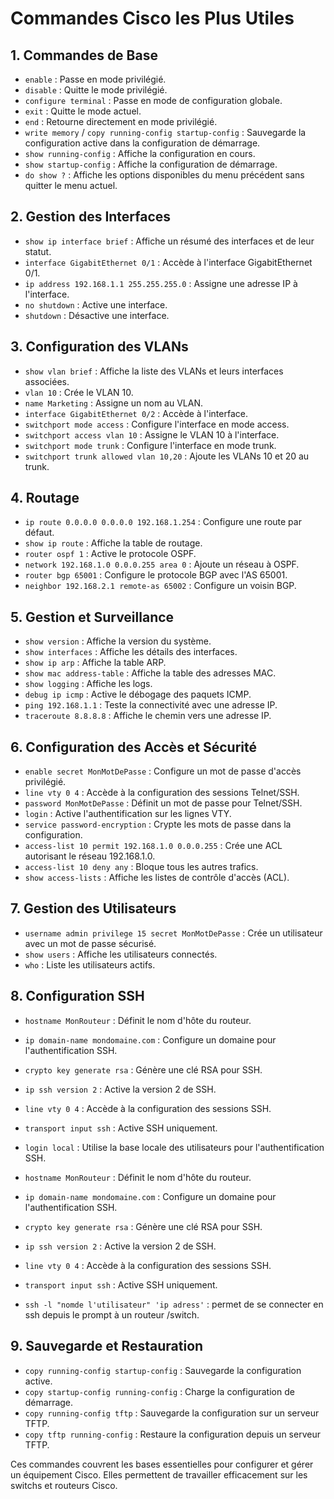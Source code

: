 # Commandes Cisco les Plus Utiles

## 1. Commandes de Base

- `enable` : Passe en mode privilégié.
- `disable` : Quitte le mode privilégié.
- `configure terminal` : Passe en mode de configuration globale.
- `exit` : Quitte le mode actuel.
- `end` : Retourne directement en mode privilégié.
- `write memory` / `copy running-config startup-config` : Sauvegarde la configuration active dans la configuration de démarrage.
- `show running-config` : Affiche la configuration en cours.
- `show startup-config` : Affiche la configuration de démarrage.
- `do show ?` : Affiche les options disponibles du menu précédent sans quitter le menu actuel.

## 2. Gestion des Interfaces

- `show ip interface brief` : Affiche un résumé des interfaces et de leur statut.
- `interface GigabitEthernet 0/1` : Accède à l'interface GigabitEthernet 0/1.
- `ip address 192.168.1.1 255.255.255.0` : Assigne une adresse IP à l'interface.
- `no shutdown` : Active une interface.
- `shutdown` : Désactive une interface.

## 3. Configuration des VLANs

- `show vlan brief` : Affiche la liste des VLANs et leurs interfaces associées.
- `vlan 10` : Crée le VLAN 10.
- `name Marketing` : Assigne un nom au VLAN.
- `interface GigabitEthernet 0/2` : Accède à l'interface.
- `switchport mode access` : Configure l'interface en mode access.
- `switchport access vlan 10` : Assigne le VLAN 10 à l'interface.
- `switchport mode trunk` : Configure l'interface en mode trunk.
- `switchport trunk allowed vlan 10,20` : Ajoute les VLANs 10 et 20 au trunk.

## 4. Routage

- `ip route 0.0.0.0 0.0.0.0 192.168.1.254` : Configure une route par défaut.
- `show ip route` : Affiche la table de routage.
- `router ospf 1` : Active le protocole OSPF.
- `network 192.168.1.0 0.0.0.255 area 0` : Ajoute un réseau à OSPF.
- `router bgp 65001` : Configure le protocole BGP avec l'AS 65001.
- `neighbor 192.168.2.1 remote-as 65002` : Configure un voisin BGP.

## 5. Gestion et Surveillance

- `show version` : Affiche la version du système.
- `show interfaces` : Affiche les détails des interfaces.
- `show ip arp` : Affiche la table ARP.
- `show mac address-table` : Affiche la table des adresses MAC.
- `show logging` : Affiche les logs.
- `debug ip icmp` : Active le débogage des paquets ICMP.
- `ping 192.168.1.1` : Teste la connectivité avec une adresse IP.
- `traceroute 8.8.8.8` : Affiche le chemin vers une adresse IP.

## 6. Configuration des Accès et Sécurité

- `enable secret MonMotDePasse` : Configure un mot de passe d'accès privilégié.
- `line vty 0 4` : Accède à la configuration des sessions Telnet/SSH.
- `password MonMotDePasse` : Définit un mot de passe pour Telnet/SSH.
- `login` : Active l'authentification sur les lignes VTY.
- `service password-encryption` : Crypte les mots de passe dans la configuration.
- `access-list 10 permit 192.168.1.0 0.0.0.255` : Crée une ACL autorisant le réseau 192.168.1.0.
- `access-list 10 deny any` : Bloque tous les autres trafics.
- `show access-lists` : Affiche les listes de contrôle d'accès (ACL).

## 7. Gestion des Utilisateurs

- `username admin privilege 15 secret MonMotDePasse` : Crée un utilisateur avec un mot de passe sécurisé.
- `show users` : Affiche les utilisateurs connectés.
- `who` : Liste les utilisateurs actifs.

## 8. Configuration SSH

- `hostname MonRouteur` : Définit le nom d'hôte du routeur.
- `ip domain-name mondomaine.com` : Configure un domaine pour l'authentification SSH.
- `crypto key generate rsa` : Génère une clé RSA pour SSH.
- `ip ssh version 2` : Active la version 2 de SSH.
- `line vty 0 4` : Accède à la configuration des sessions SSH.
- `transport input ssh` : Active SSH uniquement.
- `login local` : Utilise la base locale des utilisateurs pour l'authentification SSH.

- `hostname MonRouteur` : Définit le nom d'hôte du routeur.
- `ip domain-name mondomaine.com` : Configure un domaine pour l'authentification SSH.
- `crypto key generate rsa` : Génère une clé RSA pour SSH.
- `ip ssh version 2` : Active la version 2 de SSH.
- `line vty 0 4` : Accède à la configuration des sessions SSH.
- `transport input ssh` : Active SSH uniquement.
- `ssh -l "nomde l'utilisateur" 'ip adress'` : permet de se connecter en ssh depuis le prompt à un routeur /switch.

## 9. Sauvegarde et Restauration

- `copy running-config startup-config` : Sauvegarde la configuration active.
- `copy startup-config running-config` : Charge la configuration de démarrage.
- `copy running-config tftp` : Sauvegarde la configuration sur un serveur TFTP.
- `copy tftp running-config` : Restaure la configuration depuis un serveur TFTP.

Ces commandes couvrent les bases essentielles pour configurer et gérer un équipement Cisco. Elles permettent de travailler efficacement sur les switchs et routeurs Cisco.

